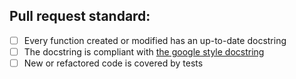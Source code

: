 ## Pull request standard:

- [ ] Every function created or modified has an up-to-date docstring
- [ ] The docstring is compliant with [the google style docstring](https://sphinxcontrib-napoleon.readthedocs.io/en/latest/example_google.html)
- [ ] New or refactored code is covered by tests
